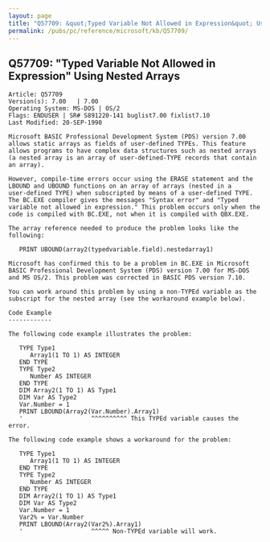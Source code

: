 ```yaml
---
layout: page
title: "Q57709: &quot;Typed Variable Not Allowed in Expression&quot; Using Nested Arrays"
permalink: /pubs/pc/reference/microsoft/kb/Q57709/
---
```


## Q57709: &quot;Typed Variable Not Allowed in Expression&quot; Using Nested Arrays

	Article: Q57709
	Version(s): 7.00   | 7.00
	Operating System: MS-DOS | OS/2
	Flags: ENDUSER | SR# S891220-141 buglist7.00 fixlist7.10
	Last Modified: 20-SEP-1990
	
	Microsoft BASIC Professional Development System (PDS) version 7.00
	allows static arrays as fields of user-defined TYPEs. This feature
	allows programs to have complex data structures such as nested arrays
	(a nested array is an array of user-defined-TYPE records that contain
	an array).
	
	However, compile-time errors occur using the ERASE statement and the
	LBOUND and UBOUND functions on an array of arrays (nested in a
	user-defined TYPE) when subscripted by means of a user-defined TYPE.
	The BC.EXE compiler gives the messages "Syntax error" and "Typed
	variable not allowed in expression." This problem occurs only when the
	code is compiled with BC.EXE, not when it is compiled with QBX.EXE.
	
	The array reference needed to produce the problem looks like the
	following:
	
	   PRINT UBOUND(array2(typedvariable.field).nestedarray1)
	
	Microsoft has confirmed this to be a problem in BC.EXE in Microsoft
	BASIC Professional Development System (PDS) version 7.00 for MS-DOS
	and MS OS/2. This problem was corrected in BASIC PDS version 7.10.
	
	You can work around this problem by using a non-TYPEd variable as the
	subscript for the nested array (see the workaround example below).
	
	Code Example
	------------
	
	The following code example illustrates the problem:
	
	   TYPE Type1
	      Array1(1 TO 1) AS INTEGER
	   END TYPE
	   TYPE Type2
	      Number AS INTEGER
	   END TYPE
	   DIM Array2(1 TO 1) AS Type1
	   DIM Var AS Type2
	   Var.Number = 1
	   PRINT LBOUND(Array2(Var.Number).Array1)
	   '                   ^^^^^^^^^^ This TYPEd variable causes the error.
	
	The following code example shows a workaround for the problem:
	
	   TYPE Type1
	      Array1(1 TO 1) AS INTEGER
	   END TYPE
	   TYPE Type2
	      Number AS INTEGER
	   END TYPE
	   DIM Array2(1 TO 1) AS Type1
	   DIM Var AS Type2
	   Var.Number = 1
	   Var2% = Var.Number
	   PRINT LBOUND(Array2(Var2%).Array1)
	   '                   ^^^^^ Non-TYPEd variable will work.
